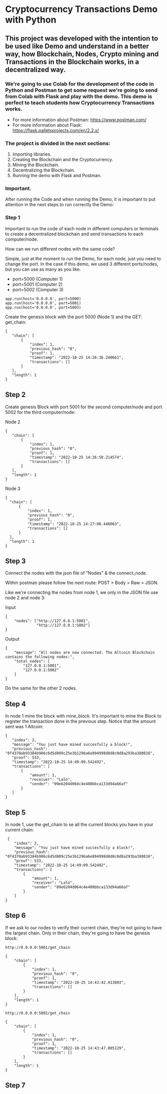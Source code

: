 # Cryptocurrency Transactions Demo with Python

## This project was developed with the intention to be used like Demo and understand in a better way, how Blockchain, Nodes, Crypto mining and Transactions in the Blockchain works, in a decentralized way.

### We're going to use Colab for the development of the code in Python and Postman to get some request we're going to send from Colab with Flask and play with the demo. This demo is perfect to teach students how Cryptocurrency Transactions works. 

- For more information about Postman: https://www.postman.com/
- For more information about Flask: https://flask.palletsprojects.com/en/2.2.x/

### The project is divided in the next sections:  

1. Importing libraries.
2. Creating the Blockchain and the Cryptocurrency.
3. Mining the Blockchain.
4. Decentralizing the Blockchain.
5. Running the demo with Flask and Postman.

### Important. 

After running the Code and when running the Demo, it is important to put attention in the next steps to run correctly the Demo:

### Step 1

Important to run the code of each node in different computers or terminals to create a decentralized blockchain and send transactions to each computer/node.

How can we run different nodes with the same code?

Simple, just at the moment to run the Demo, for each node, just you need to change the port. In the case if this demo, we used 3 different ports/nodes, but you can use as many as you like. 

- port=5000 (Computer 1)
- port=5001 (Computer 2)
- port=5002 (Computer 3)

 ```
app.run(host='0.0.0.0', port=5000)
app.run(host='0.0.0.0', port=5001)
app.run(host='0.0.0.0', port=5003)
 ```
 
 Create the genesis block with the port 5000 (Node 1) and the GET: get_chain:

 ```
 {
    "chain": [
        {
            "index": 1,
            "previous_hash": "0",
            "proof": 1,
            "timestamp": "2022-10-25 14:26:36.240661",
            "transactions": []
        }
    ],
    "length": 1
}
 ``` 
 
 ## Step 2
 
Create genesis Block with port 5001 for the second computer/node and port 5002 for the third computer/node:

 Node 2
 ```
{
    "chain": [
        {
            "index": 1,
            "previous_hash": "0",
            "proof": 1,
            "timestamp": "2022-10-25 14:26:50.214574",
            "transactions": []
        }
    ],
    "length": 1
}
 ```
 
 Node 3
  ```
  {
    "chain": [
        {
            "index": 1,
            "previous_hash": "0",
            "proof": 1,
            "timestamp": "2022-10-25 14:27:00.446063",
            "transactions": []
        }
    ],
    "length": 1
}
   ```

 ## Step 3

Connect the nodes with the json file of "Nodes" & the connect_node.

Within postman please follow the next route: POST > Body > Raw > JSON.

Like we're connecting the nodes from node 1, we only in the JSON file use node 2 and node 3:

Input

```
{
    "nodes": ["http://127.0.0.1:5001",
              "http://127.0.0.1:5002"]
}
```

Output

```
{
    "message": "All nodes are now connected. The Altcoin Blockchain contains the following nodes:",
    "total_nodes": [
        "127.0.0.1:5001",
        "127.0.0.1:5002"
    ]
}
```
Do the same for the other 2 nodes. 

 ## Step 4
 
 In node 1 mine the block with mine_block. It's important to mine the Block to register the transaction done in the previous step. Notice that the amount sent was 1 Altcoin:
 
 ```
 {
    "index": 2,
    "message": "You just have mined succesfully a block!",
    "previous_hash": "0f4370ab93384b986c6d5d809c25e3b1296a6e894998d8d8c0d8a293ba380816",
    "proof": 533,
    "timestamp": "2022-10-25 14:49:09.542492",
    "transactions": [
        {
            "amount": 1,
            "receiver": "Lalo",
            "sender": "09e6204d064c4e408bbca133d94a66af"
        }
    ]
}
```

 ## Step 5
 
 In node 1, use the get_chain to se all the current blocks you have in your current chain:

```
 {
    "index": 2,
    "message": "You just have mined succesfully a block!",
    "previous_hash": "0f4370ab93384b986c6d5d809c25e3b1296a6e894998d8d8c0d8a293ba380816",
    "proof": 533,
    "timestamp": "2022-10-25 14:49:09.542492",
    "transactions": [
        {
            "amount": 1,
            "receiver": "Lalo",
            "sender": "09e6204d064c4e408bbca133d94a66af"
        }
    ]
}
```

## Step 6

If we ask to our nodes to verify their current chain, they're not going to have the largest chain. Only in their chain, they're going to have the genesis block:

```
http://0.0.0.0:5001/get_chain
```

```
{
    "chain": [
        {
            "index": 1,
            "previous_hash": "0",
            "proof": 1,
            "timestamp": "2022-10-25 14:43:42.913803",
            "transactions": []
        }
    ],
    "length": 1
}
```


```
http://0.0.0.0:5002/get_chain
```

```
{
    "chain": [
        {
            "index": 1,
            "previous_hash": "0",
            "proof": 1,
            "timestamp": "2022-10-25 14:43:47.005129",
            "transactions": []
        }
    ],
    "length": 1
}
```

## Step 7















